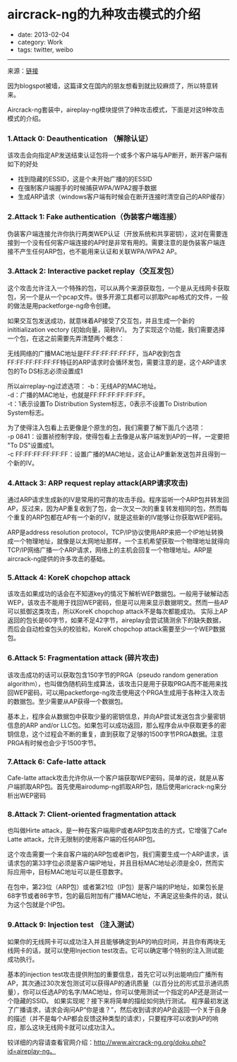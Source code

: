 # aircrack-ng的九种攻击模式的介绍

- date: 2013-02-04
- category: Work
- tags: twitter, weibo

----

来源：[链接][1]

因为blogspot被墙，这篇译文在国内的朋友想看到就比较麻烦了，所以特意转来。

Aircrack-ng套装中，aireplay-ng模块提供了9种攻击模式，下面是对这9种攻击模式的介绍。

### 1.Attack 0: Deauthentication （解除认证）

该攻击会向指定AP发送结束认证包将一个或多个客户端与AP断开，断开客户端有如下的好处

*   找到隐藏的ESSID，这是个未开始广播的的ESSID
*   在强制客户端握手的时候捕获WPA/WPA2握手数据
*   生成ARP请求（windows客户端有时候会在断开连接时清空自己的ARP缓存）

### 2.Attack 1: Fake authentication（伪装客户端连接）

伪装客户端连接允许你执行两类WEP认证（开放系统和共享密钥），这对在需要连接到一个没有任何客户端连接的AP时是非常有用的。需要注意的是伪装客户端连接不产生任何ARP包，也不能用来认证和关联WPA/WPA2 AP。

### 3.Attack 2: Interactive packet replay（交互发包）

这个攻击允许注入一个特殊的包，可以从两个来源获取包，一个是从无线网卡获取包，另一个是从一个pcap文件。很多开源工具都可以抓取Pcap格式的文件，一般的做法是用packetforge-ng命令创建。

如果交互包发送成功，就意味着AP接受了交互包，并且生成一个新的inititialization vectory (初始向量，简称IV)。 为了实现这个功能，我们需要选择一个包，在这之前需要先弄清楚两个概念：

无线网络的广播MAC地址是FF:FF:FF:FF:FF:FF，当AP收到包含FF:FF:FF:FF:FF:FF特征的ARP请求时会循环发包，需要注意的是，这个ARP请求包的To DS标志必须设置成1

所以airreplay-ng过滤选项： -b：无线AP的MAC地址。  
-d：广播的MAC地址，也就是FF:FF:FF:FF:FF:FF。  
-t：1表示设置To Distribution System标志，0表示不设置To Distribution System标志。

为了使得注入包看上去更像是个原生的包，我们需要了解下面几个选项：  
-p 0841：设置祯控制字段，使得包看上去像是从客户端发到AP的一样，一定要把 "To DS"设置成1。  
-c FF:FF:FF:FF:FF:FF：设置广播的MAC地址，这会让AP重新发送包并且得到一个新的IV。 

### 4.Attack 3: ARP request replay attack(ARP请求攻击)

通过ARP请求生成新的IV是常用的可靠的攻击手段。程序监听一个ARP包并转发回AP，反过来，因为AP重复收到了包，会一次又一次的重复转发相同的包，然而每个重复的ARP包都在AP有一个新的IV，就是这些新的IV能够让你获取WEP密码。

ARP是address resolution protocol，TCP/IP协议使用ARP来把一个IP地址转换成一个物理地址，就像是以太网地址那样，一个主机希望获取一个物理地址就得向TCP/IP网络广播一个ARP请求，网络上的主机会回复一个物理地址。ARP是aircrack-ng提供的许多攻击的基础。

### 5.Attack 4: KoreK chopchop attack

该攻击如果成功的话会在不知道key的情况下解析WEP数据包。一般用于破解动态WEP，该攻击不能用于找回WEP密码，但是可以用来显示数据明文。然而一些AP可以抵御这类攻击，所以KoreK chopchop attack不是每次都能成功。 实际上AP返回的包长是60字节，如果不足42字节，aireplay会尝试猜测余下的缺失数据，而后会自动检查包头的校验和，KoreK chopchop attack需要至少一个WEP数据包。

### 6.Attack 5: Fragmentation attack (碎片攻击)

该攻击成功的话可以获取包含150字节的PRGA（pseudo random generation algorithm），也叫做伪随机码生成算法，该攻击只是用于获取PRGA而不能用来找回WEP密码，可以用packetforge-ng攻击使用这个PRGA生成用于各种注入攻击的数据包。至少需要从AP获得一个数据包。

基本上，程序会从数据包中获取少量的密钥信息，并向AP尝试发送包含少量密钥信息的ARP and/or LLC包。如果包可以成功返回，那么程序会从中获取更多的密钥信息，这个过程会不断的重复，直到获取了足够的1500字节PRGA数据。注意PRGA有时候也会少于1500字节。

### 7.Attack 6: Cafe-latte attack

Cafe-latte attack攻击允许你从一个客户端获取WEP密码，简单的说，就是从客户端抓取ARP包。首先使用airodump-ng抓取ARP包，随后使用aricrack-ng来分析出WEP密码

### 8.Attack 7: Client-oriented fragmentation attack

也叫做Hirte attack，是一种在客户端用IP或者ARP包攻击的方式，它增强了Cafe Latte attack，允许无限制的使用客户端的任何ARP包。

这个攻击需要一个来自客户端的ARP包或者IP包，我们需要生成一个ARP请求，该请求包的第33字位必须是客户端IP地址，并且目标MAC地址必须是全0，然而实际应用中，目标MAC地址可以是任意数字。

在包中，第23位（ARP包）或者第21位（IP包）是客户端的IP地址，如果包长是68字节或者86字节，包的最后附加有广播MAC地址，不满足这些条件的话，就认为这个包就是个IP包。

### 9.Attack 9: Injection test （注入测试）

如果你的无线网卡可以成功注入并且能够确定到AP的响应时间，并且你有两块无线网卡的话，就可以使用Injection test攻击。它可以确定哪个特别的注入测试能成功执行。

基本的injection test攻击提供附加的重要信息，首先它可以列出能响应广播所有AP，其次通过30次发包测试可以获得AP的通讯质量（以百分比的形式显示通讯质量），你可以任选AP的名字/MAC地址，你可以使用测试一个指定的AP还是测试一个隐藏的SSID。 如果实现呢？接下来将简单的描绘如何执行测试。 程序最初发送了广播请求，请求会询问AP“你是谁？”，然后收到请求的AP会返回一个关于自身的描述（并不是每个AP都会反馈这种类型的请求），只要程序可以收到AP的响应，那么这块无线网卡就可以成功注入。

较详细的内容请查看官网介绍：http://www.aircrack-ng.org/doku.php?id=aireplay-ng。

 [1]: http://jim19770812.blogspot.com/2012/05/aircrack-ng.html
